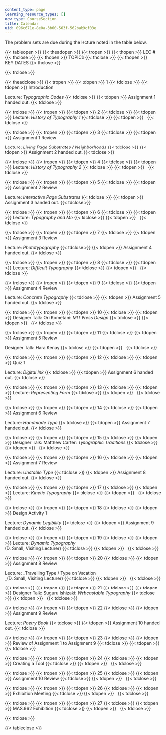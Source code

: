 ```yaml
---
content_type: page
learning_resource_types: []
ocw_type: CourseSection
title: Calendar
uid: 096c671e-8e0a-3b60-563f-562bab9cf03e
---
```


The problem sets are due during the lecture noted in the table below.

{{< tableopen >}}
{{< theadopen >}}
{{< tropen >}}
{{< thopen >}}
LEC #
{{< thclose >}}
{{< thopen >}}
TOPICS
{{< thclose >}}
{{< thopen >}}
KEY DATES
{{< thclose >}}

{{< trclose >}}

{{< theadclose >}}
{{< tropen >}}
{{< tdopen >}}
1
{{< tdclose >}}
{{< tdopen >}}
Introduction  
  
Lecture: _Typographic Codes_
{{< tdclose >}}
{{< tdopen >}}
Assignment 1 handed out.
{{< tdclose >}}

{{< trclose >}}
{{< tropen >}}
{{< tdopen >}}
2
{{< tdclose >}}
{{< tdopen >}}
Lecture: _History of Typography 1_
{{< tdclose >}}
{{< tdopen >}}
 
{{< tdclose >}}

{{< trclose >}}
{{< tropen >}}
{{< tdopen >}}
3
{{< tdclose >}}
{{< tdopen >}}
Assignment 1 Review  
  
Lecture: _Living Page Substrates / Neighborhoods_
{{< tdclose >}}
{{< tdopen >}}
Assignment 2 handed out.
{{< tdclose >}}

{{< trclose >}}
{{< tropen >}}
{{< tdopen >}}
4
{{< tdclose >}}
{{< tdopen >}}
Lecture: _History of Typography 2_
{{< tdclose >}}
{{< tdopen >}}
 
{{< tdclose >}}

{{< trclose >}}
{{< tropen >}}
{{< tdopen >}}
5
{{< tdclose >}}
{{< tdopen >}}
Assignment 2 Review  
  
Lecture: _Interactive Page Substrates_
{{< tdclose >}}
{{< tdopen >}}
Assignment 3 handed out.
{{< tdclose >}}

{{< trclose >}}
{{< tropen >}}
{{< tdopen >}}
6
{{< tdclose >}}
{{< tdopen >}}
Lecture: _Typography and Me_
{{< tdclose >}}
{{< tdopen >}}
 
{{< tdclose >}}

{{< trclose >}}
{{< tropen >}}
{{< tdopen >}}
7
{{< tdclose >}}
{{< tdopen >}}
Assignment 3 Review  
  
Lecture: _Phototypography_
{{< tdclose >}}
{{< tdopen >}}
Assignment 4 handed out.
{{< tdclose >}}

{{< trclose >}}
{{< tropen >}}
{{< tdopen >}}
8
{{< tdclose >}}
{{< tdopen >}}
Lecture: _Difficult Typography_
{{< tdclose >}}
{{< tdopen >}}
 
{{< tdclose >}}

{{< trclose >}}
{{< tropen >}}
{{< tdopen >}}
9
{{< tdclose >}}
{{< tdopen >}}
Assignment 4 Review  
  
Lecture: _Concrete Typography_
{{< tdclose >}}
{{< tdopen >}}
Assignment 5 handed out.
{{< tdclose >}}

{{< trclose >}}
{{< tropen >}}
{{< tdopen >}}
10
{{< tdclose >}}
{{< tdopen >}}
Designer Talk: Ori Kometani: _MIT Press Design_
{{< tdclose >}}
{{< tdopen >}}
 
{{< tdclose >}}

{{< trclose >}}
{{< tropen >}}
{{< tdopen >}}
11
{{< tdclose >}}
{{< tdopen >}}
Assignment 5 Review  
  
Designer Talk: Hara Kenay
{{< tdclose >}}
{{< tdopen >}}
 
{{< tdclose >}}

{{< trclose >}}
{{< tropen >}}
{{< tdopen >}}
12
{{< tdclose >}}
{{< tdopen >}}
Quiz 1  
  
Lecture: _Digital Ink_
{{< tdclose >}}
{{< tdopen >}}
Assignment 6 handed out.
{{< tdclose >}}

{{< trclose >}}
{{< tropen >}}
{{< tdopen >}}
13
{{< tdclose >}}
{{< tdopen >}}
Lecture: _Representing Form_
{{< tdclose >}}
{{< tdopen >}}
 
{{< tdclose >}}

{{< trclose >}}
{{< tropen >}}
{{< tdopen >}}
14
{{< tdclose >}}
{{< tdopen >}}
Assignment 6 Review  
  
Lecture: _Handmade Type_
{{< tdclose >}}
{{< tdopen >}}
Assignment 7 handed out.
{{< tdclose >}}

{{< trclose >}}
{{< tropen >}}
{{< tdopen >}}
15
{{< tdclose >}}
{{< tdopen >}}
Designer Talk: Matthew Carter: _Typographic Traditions_
{{< tdclose >}}
{{< tdopen >}}
 
{{< tdclose >}}

{{< trclose >}}
{{< tropen >}}
{{< tdopen >}}
16
{{< tdclose >}}
{{< tdopen >}}
Assignment 7 Review  
  
Lecture: _Unstable Type_
{{< tdclose >}}
{{< tdopen >}}
Assignment 8 handed out.
{{< tdclose >}}

{{< trclose >}}
{{< tropen >}}
{{< tdopen >}}
17
{{< tdclose >}}
{{< tdopen >}}
Lecture: _Kinetic Typography_
{{< tdclose >}}
{{< tdopen >}}
 
{{< tdclose >}}

{{< trclose >}}
{{< tropen >}}
{{< tdopen >}}
18
{{< tdclose >}}
{{< tdopen >}}
Design Activity 1  
  
Lecture: _Dynamic Legibility_
{{< tdclose >}}
{{< tdopen >}}
Assignment 9 handed out.
{{< tdclose >}}

{{< trclose >}}
{{< tropen >}}
{{< tdopen >}}
19
{{< tdclose >}}
{{< tdopen >}}
Lecture: _Dynamic Typography_  
(D. Small, Visiting Lecturer)
{{< tdclose >}}
{{< tdopen >}}
 
{{< tdclose >}}

{{< trclose >}}
{{< tropen >}}
{{< tdopen >}}
20
{{< tdclose >}}
{{< tdopen >}}
Assignment 8 Review  
  
Lecture: _Travelling Type / Type on Vacation  
_(D. Small, Visiting Lecturer)
{{< tdclose >}}
{{< tdopen >}}
 
{{< tdclose >}}

{{< trclose >}}
{{< tropen >}}
{{< tdopen >}}
21
{{< tdclose >}}
{{< tdopen >}}
Designer Talk: Suguru Ishizaki: _Webcastable Typography_
{{< tdclose >}}
{{< tdopen >}}
 
{{< tdclose >}}

{{< trclose >}}
{{< tropen >}}
{{< tdopen >}}
22
{{< tdclose >}}
{{< tdopen >}}
Assignment 9 Review  
  
Lecture: _Poetry Book_
{{< tdclose >}}
{{< tdopen >}}
Assignment 10 handed out.
{{< tdclose >}}

{{< trclose >}}
{{< tropen >}}
{{< tdopen >}}
23
{{< tdclose >}}
{{< tdopen >}}
Review of Assignment 1 to Assignment 9
{{< tdclose >}}
{{< tdopen >}}
 
{{< tdclose >}}

{{< trclose >}}
{{< tropen >}}
{{< tdopen >}}
24
{{< tdclose >}}
{{< tdopen >}}
Creating a Tool
{{< tdclose >}}
{{< tdopen >}}
 
{{< tdclose >}}

{{< trclose >}}
{{< tropen >}}
{{< tdopen >}}
25
{{< tdclose >}}
{{< tdopen >}}
Assignment 10 Review
{{< tdclose >}}
{{< tdopen >}}
 
{{< tdclose >}}

{{< trclose >}}
{{< tropen >}}
{{< tdopen >}}
26
{{< tdclose >}}
{{< tdopen >}}
Exhibition Meeting
{{< tdclose >}}
{{< tdopen >}}
 
{{< tdclose >}}

{{< trclose >}}
{{< tropen >}}
{{< tdopen >}}
27
{{< tdclose >}}
{{< tdopen >}}
MAS.962 Exhibition
{{< tdclose >}}
{{< tdopen >}}
 
{{< tdclose >}}

{{< trclose >}}

{{< tableclose >}}